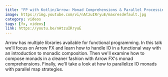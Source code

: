 ```yaml
---
title: "FP with Kotlin/Arrow: Monad Comprehensions & Parallel Processing"
image: https://img.youtube.com/vi/nAtzuIRryuE/maxresdefault.jpg
category: videos
tags: [fx, videos]
link: https://youtu.be/nAtzuIRryuE
---
```

Arrow has multiple libraries available for functional programming. In this talk we'll focus on Arrow FX and learn how to handle IO in a functional way with an introduction to monadic composition. Then we'll examine how to compose monads in a cleaner fashion with Arrow FX's monad comprehensions. Finally, we'll take a look at how to parallelize IO monads with parallel map strategies.
